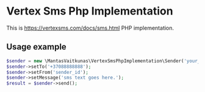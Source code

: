 # Vertex Sms Php Implementation

This is https://vertexsms.com/docs/sms.html PHP implementation.

## Usage example

```php
$sender = new \MantasVaitkunas\VertexSmsPhpImplementation\Sender('your_api_token');
$sender->setTo('+37088888888');
$sender->setFrom('sender_id');
$sender->setMessage('sms text goes here.');
$result = $sender->send();
```
